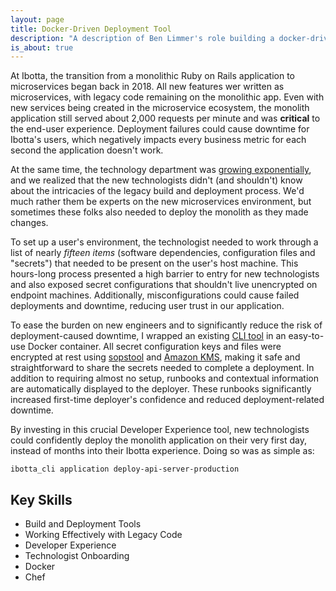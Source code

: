 ```yaml
---
layout: page
title: Docker-Driven Deployment Tool
description: "A description of Ben Limmer's role building a docker-driven deployment tool for Ibotta's Ruby on Rails monolithic application."
is_about: true
---
```


At Ibotta, the transition from a monolithic Ruby on Rails application to microservices began back in 2018. All new features wer written as microservices, with legacy code remaining on the monolithic app. Even with new services being created in the microservice ecosystem, the monolith application still served about 2,000 requests per minute and was **critical** to the end-user experience. Deployment failures could cause downtime for Ibotta's users, which negatively impacts every business metric for each second the application doesn't work.

At the same time, the technology department was [growing exponentially](https://medium.com/building-ibotta/actively-building-ibottas-engineering-culture-with-monique-aida-mitchell-da6847e9cefd), and we realized that the new technologists didn't (and shouldn't) know about the intricacies of the legacy build and deployment process. We'd much rather them be experts on the new microservices environment, but sometimes these folks also needed to deploy the monolith as they made changes.

To set up a user's environment, the technologist needed to work through a list of nearly _fifteen items_ (software dependencies, configuration files and "secrets") that needed to be present on the user's host machine. This hours-long process presented a high barrier to entry for new technologists and also exposed secret configurations that shouldn't live unencrypted on endpoint machines. Additionally, misconfigurations could cause failed deployments and downtime, reducing user trust in our application.

To ease the burden on new engineers and to significantly reduce the risk of deployment-caused downtime, I wrapped an existing [CLI tool](https://github.com/erikhuda/thor) in an easy-to-use Docker container. All secret configuration keys and files were encrypted at rest using [sopstool](https://github.com/Ibotta/sopstool) and [Amazon KMS](https://aws.amazon.com/kms/), making it safe and straightforward to share the secrets needed to complete a deployment. In addition to requiring almost no setup, runbooks and contextual information are automatically displayed to the deployer. These runbooks significantly increased first-time deployer's confidence and reduced deployment-related downtime.

By investing in this crucial Developer Experience tool, new technologists could confidently deploy the monolith application on their very first day, instead of months into their Ibotta experience. Doing so was as simple as:

```console
ibotta_cli application deploy-api-server-production
```

## Key Skills

- Build and Deployment Tools
- Working Effectively with Legacy Code
- Developer Experience
- Technologist Onboarding
- Docker
- Chef
